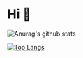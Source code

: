 # Hi 👋

![Anurag's github stats](https://github-readme-stats.vercel.app/api?username=skypesky&count_private=true&show_icons=true)

[![Top Langs](https://github-readme-stats.vercel.app/api/top-langs/?username=skypesky)](https://github.com/anuraghazra/github-readme-stats)

<!--
**skypesky/skypesky** is a ✨ _special_ ✨ repository because its `README.md` (this file) appears on your GitHub profile.

Here are some ideas to get you started:

- 🔭 I’m currently working on ...
- 🌱 I’m currently learning ...
- 👯 I’m looking to collaborate on ...
- 🤔 I’m looking for help with ...
- 💬 Ask me about ...
- 📫 How to reach me: ...
- 😄 Pronouns: ...
- ⚡ Fun fact: ...
-->
